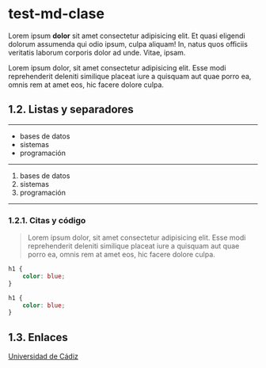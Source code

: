 # test-md-clase
Lorem ipsum **dolor** sit amet consectetur adipisicing elit. Et quasi eligendi dolorum assumenda qui odio ipsum, culpa aliquam! In, natus quos officiis veritatis laborum corporis dolor ad unde. Vitae, ipsam.

Lorem ipsum dolor, sit amet consectetur adipisicing elit. Esse modi reprehenderit deleniti similique placeat iure a quisquam aut quae porro ea, omnis rem at amet eos, hic facere dolore culpa.

## 1.2. Listas y separadores

---- 
- bases de datos
- sistemas
- programación

_____

1. bases de datos
1. sistemas
1. programación

----

### 1.2.1. Citas y código
> Lorem ipsum dolor, sit amet consectetur adipisicing elit. Esse modi reprehenderit deleniti similique placeat iure a quisquam aut quae porro ea, omnis rem at amet eos, hic facere dolore culpa.


```css
h1 {
    color: blue;
}
```
~~~ css
h1 {
    color: blue;
}
~~~

## 1.3. Enlaces

[Universidad de Cádiz](http://www.uca.es)


